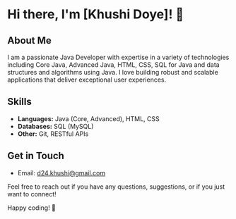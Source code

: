# Hi there, I'm [Khushi Doye]! 👋

## About Me
I am a passionate Java Developer with expertise in a variety of technologies including Core Java, Advanced Java, HTML, CSS, SQL for Java and data structures and algorithms using Java. I love building robust and scalable applications that deliver exceptional user experiences.

## Skills
- **Languages:** Java (Core, Advanced), HTML, CSS
- **Databases:** SQL (MySQL)
- **Other:** Git, RESTful APIs

## Get in Touch
- Email: d24.khushi@gmail.com

Feel free to reach out if you have any questions, suggestions, or if you just want to connect!

Happy coding! 🚀
